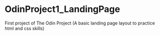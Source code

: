 # OdinProject1_LandingPage
First project of The Odin Project (A basic landing page layout to practice html and css skills)
